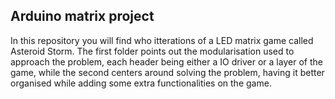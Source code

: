 ## Arduino matrix project
  In this repository you will find who itterations of a LED matrix game called Asteroid Storm. The first folder points out the modularisation used to approach the problem, each header being either a IO driver or a layer of the game, while the second  centers around solving the problem, having it better organised while adding some extra functionalities on the game.
